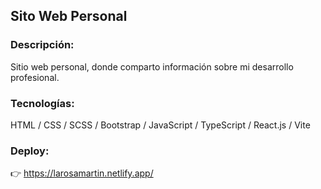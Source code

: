 ## Sito Web Personal

### Descripción:

Sitio web personal, donde comparto información sobre mi desarrollo profesional.

### Tecnologías:

HTML / CSS / SCSS / Bootstrap / JavaScript / TypeScript / React.js / Vite

### Deploy:

👉 https://larosamartin.netlify.app/
